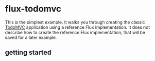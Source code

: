 # flux-todomvc

This is the simplest example. It walks you through creating the classic [TodoMVC](http://todomvc.com/) application using a reference Flux implementation. It does not describe how to create the reference Flux implementation, that will be saved for a later example.

## getting started